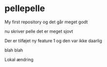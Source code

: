 ﻿pellepelle
==========

My first repository
og det går meget godt

nu skriver pelle det er meget sjovt

Der er tilføjet ny feature 1 og den var ikke daarlig

blah blah

Lokal ændring
